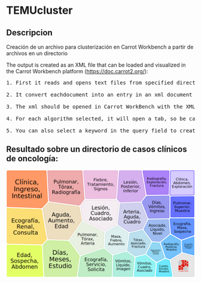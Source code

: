 # TEMUcluster

## Descripcion

Creación de un archivo para clusterización en Carrot Workbench a partir de archivos en un directorio

The output is created as an XML file that can be loaded and visualized in the Carrot Workbench platform (https://doc.carrot2.org/):

<pre>
1. First it reads and opens text files from specified directory.

2. It convert eachdocument into an entry in an xml document formatted for Carrot, where the "snippet" is the text of the file, and its title and url are the filenames

3. The xml should be opened in Carrot WorkBench with the XML source option, and selecting a specific algorithm and the "read all documents from input" options. Then press "Process"

4. For each algorithm selected, it will open a tab, so be careful with the memory usage.

5. You can also select a keyword in the query field to create a clusterization with ONLY docs that contain that keyword
</pre>

## Resultado sobre un directorio de casos clínicos de oncología:

![Image of Clusterization](https://github.com/TeMU-BSC/temucluster/blob/master/clusters-20200826164731.png)

